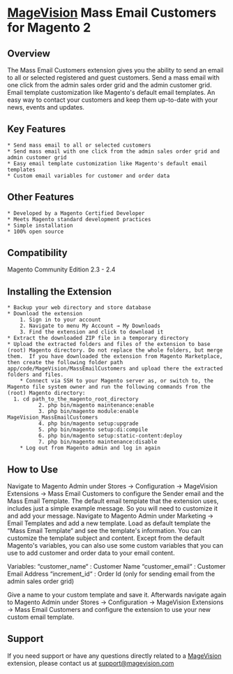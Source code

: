 # [MageVision](https://www.magevision.com/) Mass Email Customers for Magento 2

## Overview
The Mass Email Customers extension gives you the ability to send an email to all or selected registered and guest customers. Send a mass email with one click from the admin sales order grid and the admin customer grid. Email template customization like Magento's default email templates. An easy way to contact your customers and keep them up-to-date with your news, events and updates.
## Key Features
	* Send mass email to all or selected customers
    * Send mass email with one click from the admin sales order grid and admin customer grid
	* Easy email template customization like Magento's default email templates
	* Custom email variables for customer and order data
	
## Other Features
	* Developed by a Magento Certified Developer
	* Meets Magento standard development practices
	* Simple installation
	* 100% open source

## Compatibility
Magento Community Edition 2.3 - 2.4

## Installing the Extension
	* Backup your web directory and store database
	* Download the extension
		1. Sign in to your account
		2. Navigate to menu My Account → My Downloads
		3. Find the extension and click to download it
	* Extract the downloaded ZIP file in a temporary directory
	* Upload the extracted folders and files of the extension to base (root) Magento directory. Do not replace the whole folders, but merge them.  If you have downloaded the extension from Magento Marketplace, then create the following folder path app/code/MageVision/MassEmailCustomers and upload there the extracted folders and files.
        * Connect via SSH to your Magento server as, or switch to, the Magento file system owner and run the following commands from the (root) Magento directory:
      1. cd path_to_the_magento_root_directory 
              2. php bin/magento maintenance:enable
              3. php bin/magento module:enable MageVision_MassEmailCustomers
              4. php bin/magento setup:upgrade
              5. php bin/magento setup:di:compile
              6. php bin/magento setup:static-content:deploy
              7. php bin/magento maintenance:disable
        * Log out from Magento admin and log in again

## How to Use

Navigate to Magento Admin under Stores → Configuration → MageVision Extensions → Mass Email Customers to  configure the Sender email and the Mass Email Template. 
The default email template that the extension uses, includes just a simple example message. So you will need to customize it and add your message. Navigate to Magento Admin under Marketing → Email Templates and add a new template. Load as default template the “Mass Email Template“ and see the template's information. You can customize the template subject and content. Except from the default Magento's variables, you can also use some custom variables that you can use to add customer and order data to your email content. 

Variables:
“customer_name“ : Customer Name
“customer_email“ : Customer Email Address
“increment_id“  : Order Id (only for sending email from the admin sales order grid)

Give a name to your custom template and save it. Afterwards navigate again to Magento Admin under Stores → Configuration → MageVision Extensions → Mass Email Customers and configure the extension to use your new custom email template.

## Support
If you need support or have any questions directly related to a [MageVision](https://www.magevision.com/) extension, please contact us at [support@magevision.com](mailto:support@magevision.com)

